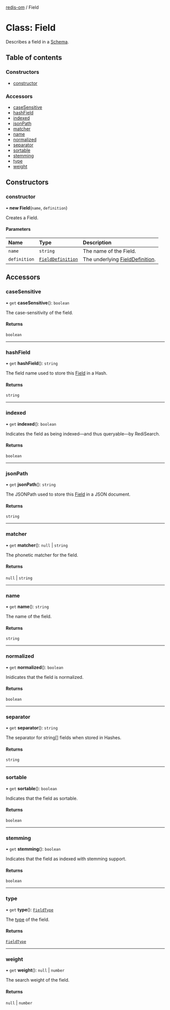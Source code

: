 [redis-om](../README.md) / Field

# Class: Field

Describes a field in a [Schema](Schema.md).

## Table of contents

### Constructors

- [constructor](Field.md#constructor)

### Accessors

- [caseSensitive](Field.md#casesensitive)
- [hashField](Field.md#hashfield)
- [indexed](Field.md#indexed)
- [jsonPath](Field.md#jsonpath)
- [matcher](Field.md#matcher)
- [name](Field.md#name)
- [normalized](Field.md#normalized)
- [separator](Field.md#separator)
- [sortable](Field.md#sortable)
- [stemming](Field.md#stemming)
- [type](Field.md#type)
- [weight](Field.md#weight)

## Constructors

### constructor

• **new Field**(`name`, `definition`)

Creates a Field.

#### Parameters

| Name | Type | Description |
| :------ | :------ | :------ |
| `name` | `string` | The name of the Field. |
| `definition` | [`FieldDefinition`](../README.md#fielddefinition) | The underlying [FieldDefinition](../README.md#fielddefinition). |

## Accessors

### caseSensitive

• `get` **caseSensitive**(): `boolean`

The case-sensitivity of the field.

#### Returns

`boolean`

___

### hashField

• `get` **hashField**(): `string`

The field name used to store this [Field](Field.md) in a Hash.

#### Returns

`string`

___

### indexed

• `get` **indexed**(): `boolean`

Indicates the field as being indexed—and thus queryable—by RediSearch.

#### Returns

`boolean`

___

### jsonPath

• `get` **jsonPath**(): `string`

The JSONPath used to store this [Field](Field.md) in a JSON document.

#### Returns

`string`

___

### matcher

• `get` **matcher**(): ``null`` \| `string`

The phonetic matcher for the field.

#### Returns

``null`` \| `string`

___

### name

• `get` **name**(): `string`

The name of the field.

#### Returns

`string`

___

### normalized

• `get` **normalized**(): `boolean`

Inidicates that the field is normalized.

#### Returns

`boolean`

___

### separator

• `get` **separator**(): `string`

The separator for string[] fields when stored in Hashes.

#### Returns

`string`

___

### sortable

• `get` **sortable**(): `boolean`

Indicates that the field as sortable.

#### Returns

`boolean`

___

### stemming

• `get` **stemming**(): `boolean`

Indicates that the field as indexed with stemming support.

#### Returns

`boolean`

___

### type

• `get` **type**(): [`FieldType`](../README.md#fieldtype)

The [type](../README.md#fieldtype) of the field.

#### Returns

[`FieldType`](../README.md#fieldtype)

___

### weight

• `get` **weight**(): ``null`` \| `number`

The search weight of the field.

#### Returns

``null`` \| `number`
